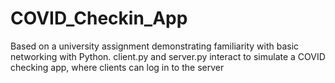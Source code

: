 # COVID_Checkin_App

Based on a university assignment demonstrating familiarity with basic networking with Python. client.py and server.py interact to simulate a COVID checking app, where clients can log in to the server
